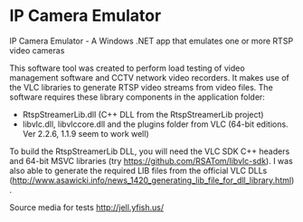# IP Camera Emulator
IP Camera Emulator - A Windows .NET app that emulates one or more RTSP video cameras

This software tool was created to perform load testing of video management software and CCTV network video recorders. It makes use of the VLC libraries to generate RTSP video streams from video files. The software requires these library components in the application folder:

* RtspStreamerLib.dll (C++ DLL from the RtspStreamerLib project)
* libvlc.dll, libvlccore.dll and the plugins folder from VLC (64-bit editions. Ver 2.2.6, 1.1.9 seem to work well)

To build the RtspStreamerLib DLL, you will need the VLC SDK C++ headers and 64-bit MSVC libraries (try https://github.com/RSATom/libvlc-sdk). I was also able to generate the required LIB files from the official VLC DLLs (http://www.asawicki.info/news_1420_generating_lib_file_for_dll_library.html).


Source media for tests http://jell.yfish.us/

